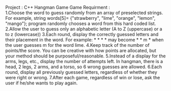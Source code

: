 Project : 
   C++ Hangman Game
Game Requirment :   
   1.Choose the word to guess randomly from an array of preselected strings. For example,
     string words[5]= {"strawberry", "lime", "orange", "lemon", "mango"};
     program randomly chooses a word from this hard coded list.
   2.Allow the user to guess only an alphabetic letter (A to Z (uppercase) or a to z (lowercase))
   3.Each round, display the correctly guessed letters and their placement in the word. For example: * * * * may become * * m * when the user guesses m for the word lime.
   4.Keep track of the number of points/the score. You can be creative with how points are allocated, but your method should be purposeful/reasonable.
   5.Instead of a display for the arms, legs, etc., display the number of attempts left. In hangman, there is a head, 2 legs, 2 arms, and a torso, so 6 wrong guesses are allowed.
   6.Each round, display all previously guessed letters, regardless of whether they were right or wrong. 
   7.After each game, regardless of win or lose, ask the user if he/she wants to play again.